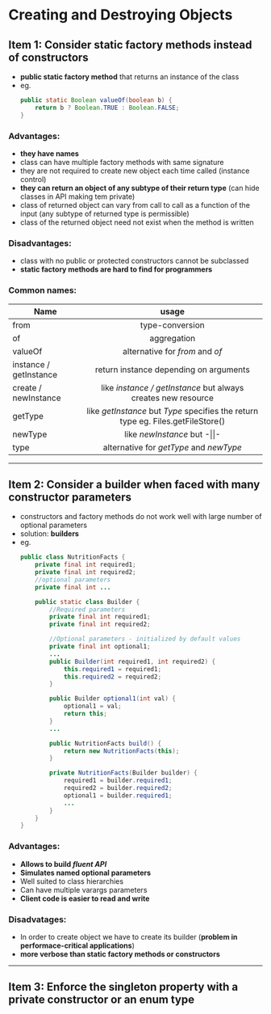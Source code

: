 # Creating and Destroying Objects

## Item 1: Consider static factory methods instead of constructors
- **public static factory method** that returns an instance of the class
- eg.
    ```java
    public static Boolean valueOf(boolean b) {
        return b ? Boolean.TRUE : Boolean.FALSE;
    }
    ```
### Advantages: 

- **they have names**
- class can have multiple factory methods with same signature
- they are not required to create new object each time called (instance control)
- **they can return an object of any subtype of their return type** (can hide classes in API making tem private)
- class of returned object can vary from call to call as a function of the input (any subtype of returned type is permissible)
- class of the returned object need not exist when the method is written 

### Disadvantages:

- class with no public or protected constructors cannot be subclassed
- **static factory methods are hard to find for programmers**

### Common names:

| Name        | usage           |
| ------------- |:-------------:|
| from      | type-conversion |
| of      | aggregation |
| valueOf | alternative for *from* and *of* |
| instance / getInstance | return instance depending on arguments |
| create / newInstance | like *instance / getInstance* but always creates new resource|
| getType | like *getInstance* but *Type* specifies the return type eg. Files.getFileStore() |
| newType | like *newInstance* but -\|\|- |
| type | alternative for *getType* and *newType* |

---

## Item 2: Consider a builder when faced with many constructor parameters
- constructors and factory methods do not work well with large number of optional parameters
- solution: **builders** 
- eg.
    ```java
    public class NutritionFacts {
        private final int required1;
        private final int required2;
        //optional parameters
        private final int ...

        public static class Builder {
            //Required parameters
            private final int required1;
            private final int required2;

            //Optional parameters - initialized by default values
            private final int optional1;
            ...
            public Builder(int required1, int required2) {
                this.required1 = required1;
                this.required2 = required2;
            }

            public Builder optional1(int val) {
                optional1 = val;
                return this;
            }
            ...

            public NutritionFacts build() {
                return new NutritionFacts(this);
            }

            private NutritionFacts(Builder builder) {
                required1 = builder.required1;
                required2 = builder.required2;
                optional1 = builder.required1;
                ...
            }
        }
    }
    ```
### Advantages:
- **Allows to build *fluent API***
- **Simulates named optional parameters**
- Well suited to class hierarchies
- Can have multiple varargs parameters
- **Client code is easier to read and write**

### Disadvatages:
- In order to create object we have to create its builder (**problem in performace-critical applications**)
- **more verbose than static factory methods or constructors**

---

## Item 3: Enforce the singleton property with a private constructor or an enum type





